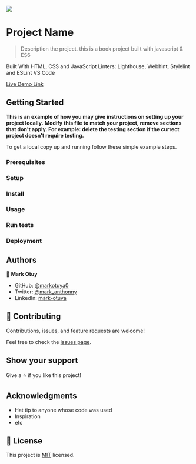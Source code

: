 ![](https://img.shields.io/badge/Microverse-blueviolet)

# Project Name

> Description the project.
 this is a book project built with javascript & ES6


Built With
 HTML, CSS and JavaScript
 Linters: Lighthouse, Webhint, Stylelint and ESLint
 VS Code

[Live Demo Link](https://livedemo.com)


## Getting Started

**This is an example of how you may give instructions on setting up your project locally.**
**Modify this file to match your project, remove sections that don't apply. For example: delete the testing section if the currect project doesn't require testing.**


To get a local copy up and running follow these simple example steps.

### Prerequisites

### Setup

### Install

### Usage

### Run tests

### Deployment



## Authors

👤 **Mark Otuy**

- GitHub: [@markotuya0](https://github.com/markotuya0)
- Twitter: [@mark_anthonny](https://twitter.com/mark__anthony)
- LinkedIn: [mark-otuya](https://linkedin.com/in/mark-otuya)



## 🤝 Contributing

Contributions, issues, and feature requests are welcome!

Feel free to check the [issues page](../../issues/).

## Show your support

Give a ⭐️ if you like this project!

## Acknowledgments

- Hat tip to anyone whose code was used
- Inspiration
- etc

## 📝 License

This project is [MIT](./MIT.md) licensed.
